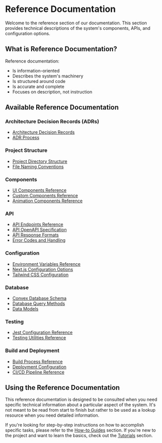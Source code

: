 # Reference Documentation

Welcome to the reference section of our documentation. This section provides technical descriptions of the system's components, APIs, and configuration options.

## What is Reference Documentation?

Reference documentation:
- Is information-oriented
- Describes the system's machinery
- Is structured around code
- Is accurate and complete
- Focuses on description, not instruction

## Available Reference Documentation

### Architecture Decision Records (ADRs)
- [Architecture Decision Records](./adrs/index.md)
- [ADR Process](./adrs/adr-process.md)

### Project Structure
- [Project Directory Structure](./project-structure.md)
- [File Naming Conventions](./file-naming-conventions.md)

### Components
- [UI Components Reference](./ui-components.md)
- [Custom Components Reference](./custom-components.md)
- [Animation Components Reference](./animation-components.md)

### API
- [API Endpoints Reference](./api-endpoints.md)
- [API OpenAPI Specification](./api-openapi.md)
- [API Response Formats](./api-response-formats.md)
- [Error Codes and Handling](./error-codes.md)

### Configuration
- [Environment Variables Reference](./environment-variables.md)
- [Next.js Configuration Options](./nextjs-configuration.md)
- [Tailwind CSS Configuration](./tailwind-configuration.md)

### Database
- [Convex Database Schema](./convex-schema.md)
- [Database Query Methods](./database-queries.md)
- [Data Models](./data-models.md)

### Testing
- [Jest Configuration Reference](./jest-configuration.md)
- [Testing Utilities Reference](./testing-utilities.md)

### Build and Deployment
- [Build Process Reference](./build-process.md)
- [Deployment Configuration](./deployment-configuration.md)
- [CI/CD Pipeline Reference](./cicd-pipeline.md)

## Using the Reference Documentation

This reference documentation is designed to be consulted when you need specific technical information about a particular aspect of the system. It's not meant to be read from start to finish but rather to be used as a lookup resource when you need detailed information.

If you're looking for step-by-step instructions on how to accomplish specific tasks, please refer to the [How-to Guides](../how-to-guides/index.md) section. If you're new to the project and want to learn the basics, check out the [Tutorials](../tutorials/index.md) section.
